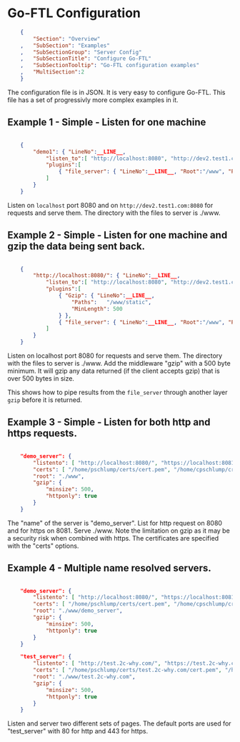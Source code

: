 Go-FTL Configuration
====================
``` JSON
	{
		"Section": "Overview"
	,	"SubSection": "Examples"
	,	"SubSectionGroup": "Server Config"
	,	"SubSectionTitle": "Configure Go-FTL"
	,	"SubSectionTooltip": "Go-FTL configuration examples"
	, 	"MultiSection":2
	}
```


The configuration file is in JSON.  It is very easy to configure Go-FTL.   This file has a set of progressivly
more complex examples in it.

## Example 1 - Simple - Listen for one machine

``` json

	{
		"demo1": { "LineNo":__LINE__,
			"listen_to":[ "http://localhost:8080", "http://dev2.test1.com:8080" ],
			"plugins":[
				{ "file_server": { "LineNo":__LINE__, "Root":"/www", "Paths":"/"  } }
			]
		}
	}

```

Listen on `localhost` port 8080 and on `http://dev2.test1.com:8080` for requests and serve them.   The directory with the files to server is ./www.


## Example 2 - Simple - Listen for one machine and gzip the data being sent back.

``` json

	{
		"http://localhost:8080/": { "LineNo":__LINE__,
			"listen_to":[ "http://localhost:8080", "http://dev2.test1.com:8080" ],
			"plugins":[
				{ "Gzip": { "LineNo":__LINE__, 
					"Paths":   "/www/static",
					"MinLength": 500
				} },
				{ "file_server": { "LineNo":__LINE__, "Root":"/www", "Paths":"/"  } }
			]
		}
	}

```

Listen on localhost port  8080 for requests and serve them.   The directory with the files to server is ./www.
Add the middleware "gzip" with a 500 byte minimum.  It will gzip any data returned (if the client accepts
gzip) that is over 500 bytes in size.

This shows how to pipe results from the `file_server` through another layer `gzip` before it is returned.

## Example 3 - Simple - Listen for both http and https requests.

``` json

	"demo_server": {
		"listento": [ "http://localhost:8080/", "https://localhost:8081" ],
		"certs": [ "/home/pschlump/certs/cert.pem", "/home/cpschlump/crts/key.pem" ],
		"root": "./www",
		"gzip": {
			"minsize": 500,
			"httponly": true
		}
	}

```

The "name" of the server is "demo_server".
List for http request on 8080 and for https on 8081.  Serve ./www.  Note the limitation on gzip as it
may be a security risk when combined with https.   The certificates are specified with the "certs" 
options. 

## Example 4 - Multiple name resolved servers.

``` json

	"demo_server": {
		"listento": [ "http://localhost:8080/", "https://localhost:8081" ],
		"certs": [ "/home/pschlump/certs/cert.pem", "/home/cpschlump/crts/key.pem" ],
		"root": "./www/demo_server",
		"gzip": {
			"minsize": 500,
			"httponly": true
		}
	}

	"test_server": {
		"listento": [ "http://test.2c-why.com/", "https://test.2c-why.com" ],
		"certs": [ "/home/pschlump/certs/test.2c-why.com/cert.pem", "/home/pschlump/crts/test.2c-why.com/key.pem" ],
		"root": "./www/test.2c-why.com",
		"gzip": {
			"minsize": 500,
			"httponly": true
		}
	}

```

Listen and server two different sets of pages.  The default ports are used for "test_server" with 80 for http
and 443 for https.








